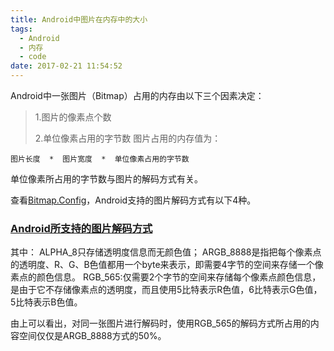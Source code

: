 ```yaml
---
title: Android中图片在内存中的大小
tags:
  - Android
  - 内存
  - code
date: 2017-02-21 11:54:52
---
```


Android中一张图片（Bitmap）占用的内存由以下三个因素决定：
> 1.图片的像素点个数
>
> 2.单位像素占用的字节数
图片占用的内存值为：

```
图片长度  *  图片宽度  *  单位像素占用的字节数
```

单位像素所占用的字节数与图片的解码方式有关。<!--more-->

查看[Bitmap.Config](http://developer.android.com/reference/android/graphics/Bitmap.Config.html)，Android支持的图片解码方式有以下4种。

### [Android所支持的图片解码方式](http://ww1.sinaimg.cn/mw1024/e3dc9ceagw1esgrnkvesjj20iv06fjtq.jpg)

其中：
ALPHA_8只存储透明度信息而无颜色值；
ARGB_8888是指把每个像素点的透明度、R、G、B色值都用一个byte来表示，即需要4字节的空间来存储一个像素点的颜色信息。
RGB_565:仅需要2个字节的空间来存储每个像素点颜色信息，是由于它不存储像素点的透明度，而且使用5比特表示R色值，6比特表示G色值，5比特表示B色值。

由上可以看出，对同一张图片进行解码时，使用RGB_565的解码方式所占用的内容空间仅仅是ARGB_8888方式的50%。
